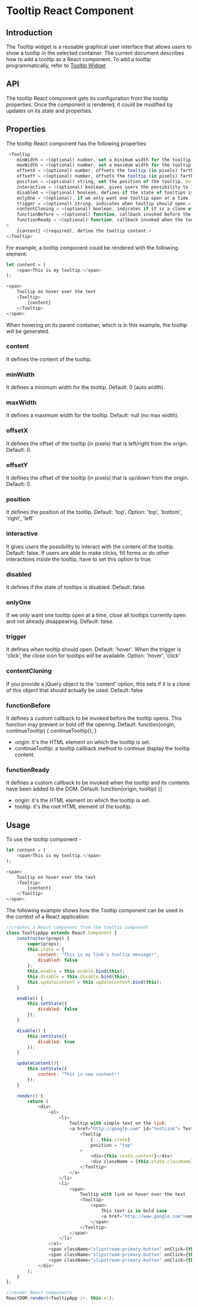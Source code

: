 # Tooltip React Component


## Introduction
The Tooltip widget is a reusable graphical user interface that allows users to show a tooltip in the selected container. 
The current document describes how to add a tooltip as a React component. To add a tooltip programmatically, refer to [Tooltip Widget](public/assets/js/widgets/tooltip/tooltipWidget.md)


## API
The tooltip React component gets its configuration from the tooltip properties. Once the component is rendered, it could be modified by updates on its state and properties.


## Properties
The tooltip React component has the following properties:

```javascript
 <Tooltip
    minWidth = <(optional) number, set a minimum width for the tooltip. Default: 0 (auto width).>
    maxWidth = <(optional) number, set a maximum width for the tooltip. Default: null (no max width).>
    offsetX = <(optional) number, offsets the tooltip (in pixels) farther left/right from the origin. Default: 0.>
    offsetY = <(optional) number, offsets the tooltip (in pixels) farther up/down from the origin. Default: 0.>
    position = <(optional) string, set the position of the tooltip. Default: 'top'.>
    interactive = <(optional) boolean, gives users the possibility to interact with the content of the tooltip.>
    disabled = <(optional) boolean, defines if the state of tooltips is disabled. Default: false.>
    onlyOne = <(optional), if we only want one tooltip open at a time. Default: false.>
    trigger = <(optional) string, indicates when tooltip should open.>
    contentCloning = <(optional) boolean, indicates if it is a clone of this object that should actually be used. Default: false.>
    functionBefore = <(optional) function, callback invoked before the tooltip opens.>
    functionReady = <(optional) function, callback invoked when the tooltip and its contents have been added to the DOM.>
>
    {content} <(required), define the tooltip content.> 
</Tooltip>
```

For example, a tooltip component could be rendered with the following element:

```javascript
let content = (
    <span>This is my tooltip.</span>
);

<span>
    Tooltip on hover over the text
    <Tooltip>
        {content}
    </Tooltip>
</span>
```
When hovering on its parent container, which is <span> in this example, the tooltip will be generated.

### content
It defines the content of the tooltip. 

### minWidth
It defines a minimum width for the tooltip. Default: 0 (auto width).

### maxWidth
It defines a maximum width for the tooltip. Default: null (no max width).

### offsetX
It defines the offset of the tooltip (in pixels) that is left/right from the origin. Default: 0.

### offsetY
It defines the offset of the tooltip (in pixels) that is up/down from the origin. Default: 0.

### position
It defines the position of the tooltip. Default: 'top'.
Option: 'top', 'bottom', 'right', 'left'

### interactive
It gives users the possibility to interact with the content of the tooltip. Default: false.
If users are able to make clicks, fill forms or do other interactions inside the tooltip, have to set this option to true.

### disabled
It defines if the state of tooltips is disabled. Default: false.

### onlyOne
If we only want one tooltip open at a time, close all tooltips currently open and not already disappearing. Default: false.

### trigger
It defines when tooltip should open. Default: 'hover'. 
When the trigger is 'click', the close icon for tooltips will be available.
Option: 'hover', 'click'

### contentCloning
If you provide a jQuery object to the 'content' option, this sets if it is a clone of this object that should actually be used. Default: false

### functionBefore
It defines a custom callback to be invoked before the tooltip opens. This function may prevent or hold off the opening. Default: function(origin, continueTooltip) { continueTooltip(); }
 - origin: it's the HTML element on which the tooltip is set.
 - continueTooltip: a tooltip callback method to continue display the tooltip content.

### functionReady
It defines a custom callback to be invoked when the tooltip and its contents have been added to the DOM. Default: function(origin, tooltip) {}
 - origin: it's the HTML element on which the tooltip is set.
 - tooltip: it's the root HTML element of the tooltip.

## Usage
To use the tooltip component -

```javascript
let content = (
    <span>This is my tooltip.</span>
);

<span>
    Tooltip on hover over the text
    <Tooltip>
        {content}
    </Tooltip>
</span>
```

The following example shows how the Tooltip component can be used in the context of a React application:

```javascript
//creates a React component from the tooltip component
class TooltipApp extends React.Component {
    constructor(props) {
        super(props);
        this.state = {
            content: "This is my link's tooltip message!",
            disabled: false
        };
        this.enable = this.enable.bind(this);
        this.disable = this.disable.bind(this);
        this.updateContent = this.updateContent.bind(this);
    }

    enable() {
        this.setState({
            disabled: false
        });
    }

    disable() {
        this.setState({
            disabled: true
        });
    }

    updateContent(){
        this.setState({
            content: "This is new content!"
        });
    }

    render() {
        return (
            <div>
                <ol>
                    <li>
                        Tooltip with simple text on the link:
                        <a href="http://google.com" id="testLink"> Test of a link 
                            <Tooltip
                                {...this.state}
                                position = "top"
                            >
                                <div>{this.state.content}</div>
                                <div className = {this.state.className}>More content</div>
                            </Tooltip>
                        </a>
                    </li>
                    <li>
                        <span>
                            Tooltip with link on hover over the text
                            <Tooltip>
                                <span>
                                    This text is in bold case 
                                    <a href="http://www.google.com">somelink</a>
                                </span>
                            </Tooltip>
                        </span>
                    </li>
                </ol>
                <span className="slipstream-primary-button" onClick={this.enable}>Enable #1</span>
                <span className="slipstream-primary-button" onClick={this.disable}>Disable #1</span>
                <span className="slipstream-primary-button" onClick={this.updateContent}>Update Content #1</span>
            </div>
        );
    }
};

//render React components
ReactDOM.render(<TooltipApp />, this.el);
```